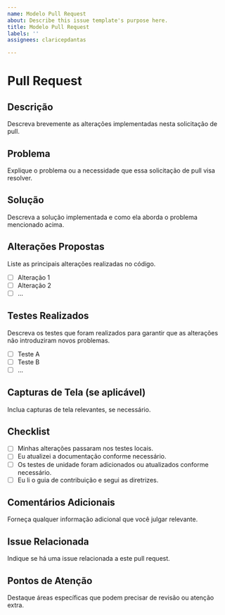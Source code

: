 ```yaml
---
name: Modelo Pull Request
about: Describe this issue template's purpose here.
title: Modelo Pull Request
labels: ''
assignees: claricepdantas

---
```


# Pull Request

## Descrição

Descreva brevemente as alterações implementadas nesta solicitação de pull.

## Problema

Explique o problema ou a necessidade que essa solicitação de pull visa resolver.

## Solução

Descreva a solução implementada e como ela aborda o problema mencionado acima.

## Alterações Propostas

Liste as principais alterações realizadas no código.

- [ ] Alteração 1
- [ ] Alteração 2
- [ ] ...

## Testes Realizados

Descreva os testes que foram realizados para garantir que as alterações não introduziram novos problemas.

- [ ] Teste A
- [ ] Teste B
- [ ] ...

## Capturas de Tela (se aplicável)

Inclua capturas de tela relevantes, se necessário.

## Checklist

- [ ] Minhas alterações passaram nos testes locais.
- [ ] Eu atualizei a documentação conforme necessário.
- [ ] Os testes de unidade foram adicionados ou atualizados conforme necessário.
- [ ] Eu li o guia de contribuição e segui as diretrizes.

## Comentários Adicionais

Forneça qualquer informação adicional que você julgar relevante.

## Issue Relacionada

Indique se há uma issue relacionada a este pull request.

## Pontos de Atenção

Destaque áreas específicas que podem precisar de revisão ou atenção extra.
